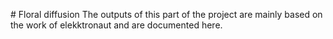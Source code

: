 # Floral diffusion
The outputs of this part of the project are mainly based on the work of elekktronaut and are documented here.

